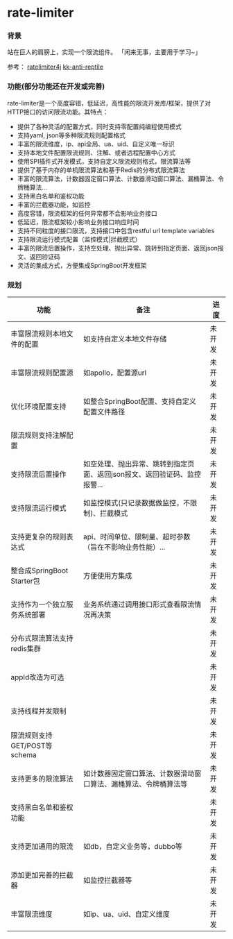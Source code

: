 # rate-limiter
### 背景
站在巨人的肩膀上，实现一个限流组件。 「闲来无事，主要用于学习~」

参考：
[ratelimiter4j](https://github.com/wangzheng0822/ratelimiter4j)
[kk-anti-reptile](https://github.com/kekingcn/kk-anti-reptile)

### 功能(部分功能还在开发或完善)
rate-limiter是一个高度容错，低延迟，高性能的限流开发库/框架，提供了对HTTP接口的访问限流功能。其特点：
* 提供了各种灵活的配置方式，同时支持零配置纯编程使用模式
* 支持yaml, json等多种限流规则配置格式
* 丰富的限流维度，ip、api全局、ua、uid、自定义唯一标识
* 支持本地文件配置限流规则、注解、或者远程配置中心方式
* 使用SPI插件式开发模式，支持自定义限流规则格式，限流算法等
* 提供了基于内存的单机限流算法和基于Redis的分布式限流算法
* 丰富的限流算法，计数器固定窗口算法、计数器滑动窗口算法、漏桶算法、令牌桶算法...
* 支持黑白名单和鉴权功能
* 丰富的拦截器功能，如监控
* 高度容错，限流框架的任何异常都不会影响业务接口
* 低延迟，限流框架较小影响业务接口响应时间
* 支持不同粒度的接口限流，支持接口中包含restful url template variables
* 支持限流运行模式配置（监控模式|拦截模式）
* 丰富的限流后置操作，支持空处理、抛出异常、跳转到指定页面、返回json报文、返回验证码
* 灵活的集成方式，方便集成SpringBoot开发框架

### 规划

| 功能                          | 备注                                                         | 进度   |
| ----------------------------- | ------------------------------------------------------------ | ------ |
| 丰富限流规则本地文件的配置    | 如支持自定义本地文件存储                                     | 未开发 |
| 丰富限流规则配置源            | 如apollo，配置源url                                          | 未开发 |
| 优化环境配置支持              | 如整合SpringBoot配置、支持自定义配置文件路径                 | 未开发 |
| 限流规则支持注解配置          |                                                              | 未开发 |
| 支持限流后置操作              | 如空处理、抛出异常、跳转到指定页面、返回json报文、返回验证码、监控报警... | 未开发 |
| 支持限流运行模式              | 如监控模式(只记录数据做监控，不限制)、拦截模式               | 未开发 |
| 支持更复杂的规则表达式        | api、时间单位、限制量、超时参数（旨在不影响业务性能）...     | 未开发 |
| 整合成SpringBoot Starter包    | 方便使用方集成                                               | 未开发 |
| 支持作为一个独立服务系统部署  | 业务系统通过调用接口形式查看限流情况再决策                   | 未开发 |
| 分布式限流算法支持redis集群   |                                                              | 未开发 |
| appId改造为可选               |                                                              | 未开发 |
| 支持线程并发限制              |                                                              | 未开发 |
| 限流规则支持GET/POST等 schema |                                                              | 未开发 |
| 支持更多的限流算法            | 如计数器固定窗口算法、计数器滑动窗口算法、漏桶算法、令牌桶算法等 | 未开发 |
| 支持黑白名单和鉴权功能        |                                                              | 未开发 |
| 支持更加通用的限流            | 如db，自定义业务等，dubbo等                                  | 未开发 |
| 添加更加完善的拦截器          | 如监控拦截器等                                               | 未开发 |
| 丰富限流维度                  | 如ip、ua、uid、自定义维度                                    | 未开发 |


